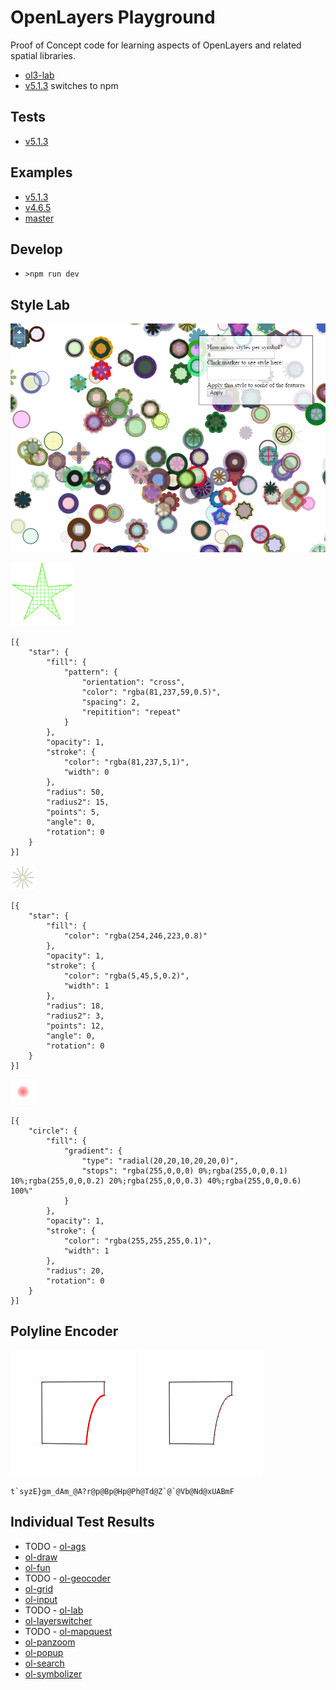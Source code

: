 # OpenLayers Playground

Proof of Concept code for learning aspects of OpenLayers and related spatial libraries.

-   [ol3-lab](https://github.com/ca0v/ol3-lab/)
-   [v5.1.3](https://github.com/ca0v/ol3-lab/tree/v5.1.3/) switches to npm

## Tests

-   [v5.1.3](https://rawgit.com/ca0v/ol3-lab/v5.1.3/loaders/tests.html?test=*&theme=dark)

## Examples

-   [v5.1.3](https://rawgit.com/ca0v/ol3-lab/v5.1.3/loaders/tests.html?theme=dark)
-   [v4.6.5](https://rawgit.com/ca0v/ol3-lab/v4.6.5/rawgit.html?run=ol3-lab/labs/index)
-   [master](https://rawgit.com/ca0v/ol3-lab/master/rawgit.html?run=ol3-lab/labs/index)

## Develop

-   `>npm run dev`

## Style Lab

![alt text](./ol3-lab/ux/docs/style-lab.png "ux/style-lab")

![5star](./ol3-lab/ux/docs/5star.png)

```
[{
    "star": {
        "fill": {
            "pattern": {
                "orientation": "cross",
                "color": "rgba(81,237,59,0.5)",
                "spacing": 2,
                "repitition": "repeat"
            }
        },
        "opacity": 1,
        "stroke": {
            "color": "rgba(81,237,5,1)",
            "width": 0
        },
        "radius": 50,
        "radius2": 15,
        "points": 5,
        "angle": 0,
        "rotation": 0
    }
}]
```

![starlight](./ol3-lab/ux/docs/starlight.png)

```
[{
    "star": {
        "fill": {
            "color": "rgba(254,246,223,0.8)"
        },
        "opacity": 1,
        "stroke": {
            "color": "rgba(5,45,5,0.2)",
            "width": 1
        },
        "radius": 18,
        "radius2": 3,
        "points": 12,
        "angle": 0,
        "rotation": 0
    }
}]
```

![redheat](./ol3-lab/ux/docs/redheat.png)

```
[{
    "circle": {
        "fill": {
            "gradient": {
                "type": "radial(20,20,10,20,20,0)",
                "stops": "rgba(255,0,0,0) 0%;rgba(255,0,0,0.1) 10%;rgba(255,0,0,0.2) 20%;rgba(255,0,0,0.3) 40%;rgba(255,0,0,0.6) 100%"
            }
        },
        "opacity": 1,
        "stroke": {
            "color": "rgba(255,255,255,0.1)",
            "width": 1
        },
        "radius": 20,
        "rotation": 0
    }
}]
```

## Polyline Encoder

![before](./ol3-lab/ux/docs/not-simplify.png) ![after](./ol3-lab/ux/docs/simplify.png)

```
t`syzE}gm_dAm_@A?r@p@Bp@Hp@Ph@Td@Z`@`@Vb@Nd@xUABmF
```

## Individual Test Results

-   TODO - [ol-ags](https://rawgit.com/ca0v/ol3-ags/v5.1.3/loaders/tests.html)
-   [ol-draw](https://rawgit.com/ca0v/ol3-draw/v5.1.3/loaders/tests.html)
-   [ol-fun](https://rawgit.com/ca0v/ol3-fun/v5.1.3/loaders/tests.html)
-   TODO - [ol-geocoder](https://rawgit.com/ca0v/ol3-geocoder/v5.1.3/loaders/tests.html)
-   [ol-grid](https://rawgit.com/ca0v/ol3-grid/v5.1.3/loaders/tests.html)
-   [ol-input](https://rawgit.com/ca0v/ol3-input/v5.1.3/loaders/tests.html)
-   TODO - [ol-lab](https://rawgit.com/ca0v/ol3-lab/v5.1.3/loaders/tests.html)
-   [ol-layerswitcher](https://rawgit.com/ca0v/ol3-layerswitcher/v5.1.3/loaders/tests.html)
-   TODO - [ol-mapquest](https://rawgit.com/ca0v/ol3-mapquest/v5.1.3/loaders/tests.html)
-   [ol-panzoom](https://rawgit.com/ca0v/ol3-panzoom/v5.1.3/loaders/tests.html)
-   [ol-popup](https://rawgit.com/ca0v/ol3-popup/v5.1.3/loaders/tests.html)
-   [ol-search](https://rawgit.com/ca0v/ol3-search/v5.1.3/loaders/tests.html)
-   [ol-symbolizer](https://rawgit.com/ca0v/ol3-symbolizer/v5.1.3/loaders/tests.html)

